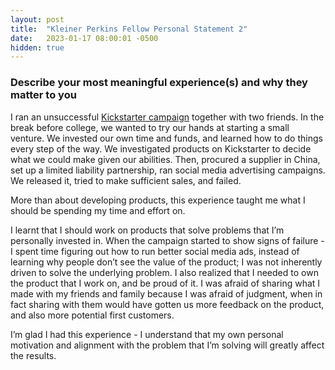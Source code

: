 ```yaml
---
layout: post
title:  "Kleiner Perkins Fellow Personal Statement 2"
date:   2023-01-17 08:00:01 -0500
hidden: true
---
```


### Describe your most meaningful experience(s) and why they matter to you

I ran an unsuccessful [Kickstarter campaign](https://www.kickstarter.com/projects/fiberics/relay-worlds-first-2-in-1-charging-cable-and-belt) together with two friends. In the break before college, we wanted to try our hands at starting a small venture. We invested our own time and funds, and learned how to do things every step of the way. We investigated products on Kickstarter to decide what we could make given our abilities. Then, procured a supplier in China, set up a limited liability partnership, ran social media advertising campaigns. We released it, tried to make sufficient sales, and failed.

More than about developing products, this experience taught me what I should be spending my time and effort on. 

I learnt that I should work on products that solve problems that I’m personally invested in. When the campaign started to show signs of failure - I spent time figuring out how to run better social media ads, instead of learning why people don’t see the value of the product; I was not inherently driven to solve the underlying problem. I also realized that I needed to own the product that I work on, and be proud of it. I was afraid of sharing what I made with my friends and family because I was afraid of judgment, when in fact sharing with them would have gotten us more feedback on the product, and also more potential first customers.

I’m glad I had this experience - I understand that my own personal motivation and alignment with the problem that I’m solving will greatly affect the results.
